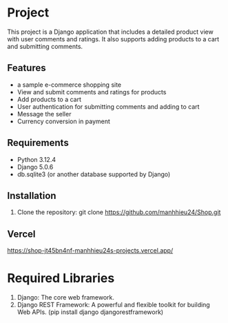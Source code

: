 # Project

This project is a Django application that includes a detailed product view with user comments and ratings. It also supports adding products to a cart and submitting comments.

## Features
- a sample e-commerce shopping site
- View and submit comments and ratings for products
- Add products to a cart
- User authentication for submitting comments and adding to cart
- Message the seller
- Currency conversion in payment

## Requirements

- Python 3.12.4
- Django 5.0.6
- db.sqlite3 (or another database supported by Django)

## Installation

1. Clone the repository:
git clone https://github.com/manhhieu24/Shop.git

## Vercel

https://shop-jt45bn4nf-manhhieu24s-projects.vercel.app/


# Required Libraries
1. Django: The core web framework.
2. Django REST Framework: A powerful and flexible toolkit for building Web APIs. (pip install django djangorestframework)

